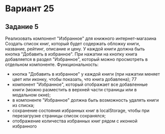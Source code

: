 # Вариант 25
## Задание 5

Реализовать компонент "Избранное" для книжного
интернет-магазина
Создать список книг, который будет содержать обложку книги, название,
рейтинг, описание и цену. У каждой книги должна быть кнопка "Добавить в
избранное". При нажатии на кнопку книга добавляется в раздел "Избранное",
который можно просмотреть в отдельном компоненте.
Функциональность:
- кнопка "Добавить в избранное" у каждой книги (при нажатии меняет цвет
или иконку, чтобы показать, что книга добавлена);
77
- компонент "Избранное", который отображает все добавленные книги
(можно разместить в верхней части страницы или в модальном окне);
- в компоненте "Избранное" должна быть возможность удалять книги из
списка;
- сохранение состояния избранных книг в localStorage, чтобы при
перезагрузке страницы список сохранялся;
- отображение количества избранных книг рядом с иконкой избранного